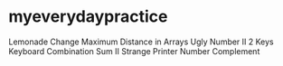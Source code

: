 # myeverydaypractice

Lemonade Change
 Maximum Distance in Arrays
Ugly Number II
 2 Keys Keyboard
Combination Sum II
Strange Printer
Number Complement
